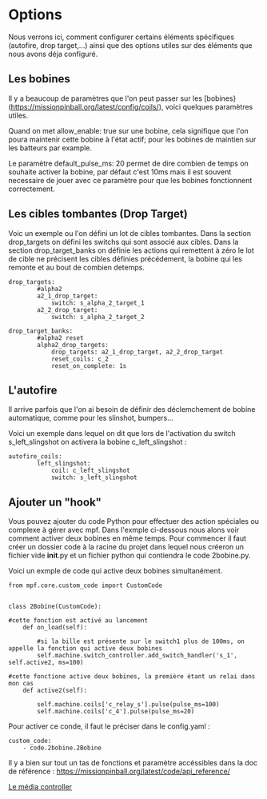 # Options

Nous verrons ici, comment configurer certains éléments spécifiques (autofire, drop target,...) ainsi que des options utiles sur des éléments que nous avons déja configuré.

## Les bobines

Il y a beaucoup de paramètres que l'on peut passer sur les [bobines}(https://missionpinball.org/latest/config/coils/), voici quelques paramètres utiles.

Quand on met allow_enable: true sur une bobine, cela signifique que l'on poura maintenir cette bobine à l'état actif; pour les bobines de maintien sur les batteurs par example.

Le paramètre default_pulse_ms: 20 permet de dire combien de temps on souhaite activer la bobine, par défaut c'est 10ms mais il est souvent necessaire de jouer avec ce paramètre pour que les bobines fonctionnent correctement.

## Les cibles tombantes (Drop Target)

Voic un exemple ou l'on défini un lot de cibles tombantes. Dans la section drop_targets on défini les switchs qui sont associé aux cibles. 
Dans la section drop_target_banks on définie les actions qui remettent à zéro le lot de cible ne précisent les cibles définies précédement, la bobine qui les remonte et au bout de combien detemps.


	drop_targets:
    		#alpha2
    		a2_1_drop_target:
      			switch: s_alpha_2_target_1
    		a2_2_drop_target:
      			switch: s_alpha_2_target_2
  
  	drop_target_banks:
    		#alpha2 reset
    		alpha2_drop_targets:
      			drop_targets: a2_1_drop_target, a2_2_drop_target
      			reset_coils: c_2
      			reset_on_complete: 1s

## L'autofire

Il arrive parfois que l'on ai besoin de définir des déclemchement de bobine automatique, comme pour les slinshot, bumpers...

Voici un exemple dans lequel on dit que lors de l'activation du switch s_left_slingshot on activera la bobine c_left_slingshot :

  	autofire_coils:
    		left_slingshot:
      			coil: c_left_slingshot
      			switch: s_left_slingshot

## Ajouter un "hook"

Vous pouvez ajouter du code Python pour effectuer des action spéciales ou complexe à gérer avec mpf. Dans l'exmple ci-dessous nous alons voir comment activer deux bobines en même temps. Pour commencer il faut créer un dossier code à la racine du projet dans lequel nous créeron un fichier vide __init__.py et un fichier python qui contiendra le code 2bobine.py.

Voici un exmple de code qui active deux bobines simultanément.

	from mpf.core.custom_code import CustomCode


	class 2Bobine(CustomCode):

 	#cette fonction est activé au lancement
    	def on_load(self):

        	#si la bille est présente sur le switch1 plus de 100ms, on appelle la fonction qui active deux bobines
        	self.machine.switch_controller.add_switch_handler('s_1', self.active2, ms=100)

	#cette fonctione active deux bobines, la première étant un relai dans mon cas
    	def active2(self):

        	self.machine.coils['c_relay_s'].pulse(pulse_ms=100)
        	self.machine.coils['c_4'].pulse(pulse_ms=20)

Pour activer ce conde, il faut le préciser dans le config.yaml :

	custom_code:
  		- code.2bobine.2Bobine

Il y a bien sur tout un tas de fonctions et paramètre accéssibles dans la doc de référence : https://missionpinball.org/latest/code/api_reference/

[Le média controller](Gmc.md)
